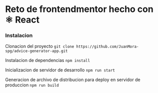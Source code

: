# Reto de frontendmentor hecho con ⚛ React

### Instalacion
Clonacion del proyecto
`git clone https://github.com/JuanMora-spg/advice-generator-app.git`

Instalacion de dependencias
`npm install`

Inicializacion de servidor de desarrollo
`npm run start`

Generacion de archivo de distribucion para deploy en servidor de produccion
`npm run build`